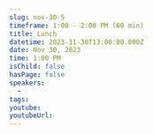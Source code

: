 ```yaml
---
slug: nov-30-5
timeframe: 1:00 - 2:00 PM (60 min)
title: Lunch
datetime: 2023-11-30T13:00:00.000Z
date: Nov 30, 2023
time: 1:00 PM
isChild: false
hasPage: false
speakers:
  -
tags:
youtube:
youtubeUrl:
---
```

